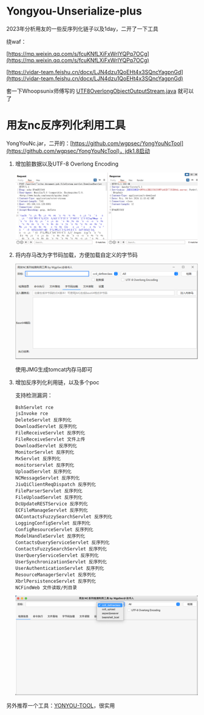 #  Yongyou-Unserialize-plus
2023年分析用友的一些反序列化链子以及1day，二开了一下工具

绕waf：

[https://mp.weixin.qq.com/s/fcuKNfLXiFxWrIYQPq7OCg](https://mp.weixin.qq.com/s/fcuKNfLXiFxWrIYQPq7OCg)

[https://vidar-team.feishu.cn/docx/LJN4dzu1QoEHt4x3SQncYagpnGd](https://vidar-team.feishu.cn/docx/LJN4dzu1QoEHt4x3SQncYagpnGd)

套一下Whoopsunix师傅写的 [UTF8OverlongObjectOutputStream.java](https://github.com/Whoopsunix/utf-8-overlong-encoding/blob/main/src/main/java/com/ppp/UTF8OverlongObjectOutputStream.java) 就可以了

# 用友nc反序列化利用工具

YongYouNc.jar，二开的：[https://github.com/wgpsec/YongYouNcTool](https://github.com/wgpsec/YongYouNcTool)，jdk1.8启动

1. 增加脏数据以及UTF-8 Overlong Encoding

   ![image-20241004191550499](assets/image-20241004191550499.png)

2. 将内存马改为字节码加载，方便加载自定义的字节码

   ![image-20240916235641186](assets/image-20240916235641186.png)

   使用JMG生成tomcat内存马即可

3. 增加反序列化利用链，以及多个poc

   支持检测漏洞：

   ```
   BshServlet rce
   jsInvoke rce
   DeleteServlet 反序列化
   DownloadServlet 反序列化
   FileReceiveServlet 反序列化
   FileReceiveServlet 文件上传
   DownloadServlet 反序列化
   MonitorServlet 反序列化
   MxServlet 反序列化
   monitorservlet 反序列化
   UploadServlet 反序列化
   NCMessageServlet 反序列化
   JiuQiClientReqDispatch 反序列化
   FileParserServlet 反序列化
   FileUploadServlet 反序列化
   DcUpdateRESTService 反序列化
   ECFileManageServlet 反序列化
   OAContactsFuzzySearchServlet 反序列化
   LoggingConfigServlet 反序列化
   ConfigResourceServlet 反序列化
   ModelHandleServlet 反序列化
   ContactsQueryServiceServlet 反序列化
   ContactsFuzzySearchServlet 反序列化
   UserQueryServiceServlet 反序列化
   UserSynchronizationServlet 反序列化
   UserAuthenticationServlet 反序列化
   ResourceManagerServlet 反序列化
   XbrlPersistenceServlet 反序列化
   NCFindWeb 文件读取/列目录
   ```

   ![image-20240917000608279](assets/image-20240917000608279.png)

另外推荐一个工具：[YONYOU-TOOL](https://github.com/Chave0v0/YONYOU-TOOL/)，很实用
